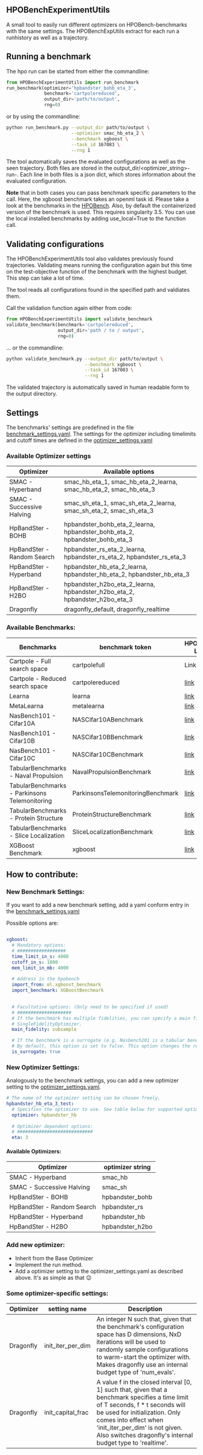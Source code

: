 HPOBenchExperimentUtils
---------------------

A small tool to easily run different optimizers on HPOBench-benchmarks with the same settings. 
The HPOBenchExpUtils extract for each run a runhistory as well as a trajectory. 


## Running a benchmark

The hpo run can be started from either the commandline:
```python
from HPOBenchExperimentUtils import run_benchmark
run_benchmark(optimizer='hpbandster_bohb_eta_3',
              benchmark='cartpolereduced',
              output_dir='path/to/output',
              rng=0)
``` 

or by using the commandline:

```bash 
python run_benchmark.py --output_dir path/to/output \
                        --optimizer smac_hb_eta_2 \
                        --benchmark xgboost \
                        --task_id 167083 \
                        --rng 1
```

The tool automatically saves the evaluated configurations as well as the seen trajectory. 
Both files are stored in the output_dir/<optimizer_string>-run-<rng>. Each line in both files is a json dict, which 
stores information about the evaluated configuration.  

**Note** that in both cases you can pass benchmark specific parameters to the call. Here, the xgboost benchmark takes an
openml task id. Please take a look at the benchmarks in the 
[HPOBench](https://github.com/automl/HPOBench/tree/master/hpobench/benchmarks).
Also, by default the containerized version of the benchmark is used. This requires singularity 3.5. You can use the 
local installed benchmarks by adding use_local=True to the function call. 

## Validating configurations
The HPOBenchExperimentUtils tool also validates previously found trajectories. Validating means running the 
configuration again but this time on the test-objective function of the benchmark with the highest budget. This step can
take a lot of time. 

The tool reads all configurations found in the specified path and valdiates them. 

Call the validation function again either from code:

```python
from HPOBenchExperimentUtils import validate_benchmark
validate_benchmark(benchmark='cartpolereduced',
                   output_dir='path / to / output',
                   rng=0)
``` 

... or the commandline:

```bash 
python validate_benchmark.py --output_dir path/to/output \
                             --benchmark xgboost \
                             --task_id 167083 \
                             --rng 1
```
The validated trajectory is automatically saved in human readable form to the output directory. 

## Settings

The benchmarks' settings are predefined in the file 
[benchmark_settings.yaml](./HPOBenchExperimentUtils/benchmark_settings.yaml). The settings for the optimizer including 
timelimits and cutoff times are defined in the 
[optimizer_settings.yaml](./HPOBenchExperimentUtils/optimizer_settings.yaml)

### Available Optimizer settings
| Optimizer                  	| Available options                                                          	|
|----------------------------	|----------------------------------------------------------------------------	|
| SMAC - Hyperband           	| smac_hb_eta_1, smac_hb_eta_2_learna, smac_hb_eta_2, smac_hb_eta_3          	|
| SMAC - Successive Halving  	| smac_sh_eta_1, smac_sh_eta_2_learna, smac_sh_eta_2, smac_sh_eta_3          	|
| HpBandSter - BOHB          	| hpbandster_bohb_eta_2_learna, hpbandster_bohb_eta_2, hpbandster_bohb_eta_3 	|
| HpBandSter - Random Search 	| hpbandster_rs_eta_2_learna, hpbandster_rs_eta_2, hpbandster_rs_eta_3       	|
| HpBandSter - Hyperband     	| hpbandster_hb_eta_2_learna, hpbandster_hb_eta_2, hpbandster_hb_eta_3       	|
| HpBandSter - H2BO          	| hpbandster_h2bo_eta_2_learna, hpbandster_h2bo_eta_2, hpbandster_h2bo_eta_3 	|
| Dragonfly                   	| dragonfly_default, dragonfly_realtime                                         |

### Available Benchmarks:
| Benchmarks                                    	| benchmark token                   	| HPOBench Link                                                                                      	|
|-----------------------------------------------	|-----------------------------------	|---------------------------------------------------------------------------------------------------	|
| Cartpole - Full search space                  	| cartpolefull                      	| Link                                                                                              	|
| Cartpole - Reduced search space               	| cartpolereduced                   	| [link](https://github.com/automl/HPOBench/blob/master/hpobench/benchmarks/rl/cartpole.py)            	|
| Learna                                        	| learna                            	| [link](https://github.com/automl/HPOBench/blob/master/hpobench/benchmarks/rl/learna_benchmark.py)    	|
| MetaLearna                                    	| metalearna                        	| [link](https://github.com/automl/HPOBench/blob/master/hpobench/benchmarks/rl/learna_benchmark.py)    	|
| NasBench101 - Cifar10A                        	| NASCifar10ABenchmark              	| [link](https://github.com/automl/HPOBench/blob/master/hpobench/benchmarks/nas/nasbench_101.py)       	|
| NasBench101 - Cifar10B                        	| NASCifar10BBenchmark              	| [link](https://github.com/automl/HPOBench/blob/master/hpobench/benchmarks/nas/nasbench_101.py)       	|
| NasBench101 - Cifar10C                        	| NASCifar10CBenchmark              	| [link](https://github.com/automl/HPOBench/blob/master/hpobench/benchmarks/nas/nasbench_101.py)       	|
| TabularBenchmarks - Naval Propulsion          	| NavalPropulsionBenchmark          	| [link](https://github.com/automl/HPOBench/blob/master/hpobench/benchmarks/nas/tabular_benchmarks.py) 	|
| TabularBenchmarks - Parkinsons Telemonitoring 	| ParkinsonsTelemonitoringBenchmark 	| [link](https://github.com/automl/HPOBench/blob/master/hpobench/benchmarks/nas/tabular_benchmarks.py) 	|
| TabularBenchmarks - Protein Structure         	| ProteinStructureBenchmark         	| [link](https://github.com/automl/HPOBench/blob/master/hpobench/benchmarks/nas/tabular_benchmarks.py) 	|
| TabularBenchmarks - Slice Localization        	| SliceLocalizationBenchmark        	| [link](https://github.com/automl/HPOBench/blob/master/hpobench/benchmarks/nas/tabular_benchmarks.py) 	|
| XGBoost Benchmark                             	| xgboost                           	| [link](https://github.com/automl/HPOBench/blob/master/hpobench/benchmarks/ml/xgboost_benchmark.py)   	|

## How to contribute:

### New Benchmark Settings:
If you want to add a new benchmark setting, add a yaml conform entry in the 
[benchmark_settings.yaml](./HPOBenchExperimentUtils/benchmark_settings.yaml)

Possible options are:
```yaml 

xgboost:
  # Mandatory options:
  # ##################
  time_limit_in_s: 4000
  cutoff_in_s: 1800
  mem_limit_in_mb: 4000
  
  # Address in the hpobench
  import_from: ml.xgboost_benchmark
  import_benchmark: XGBoostBenchmark
  

  # Facultative options: (Only need to be specified if used)
  # ####################
  # If the benchmark has multiple fidelities, you can specify a main fidelity. This then used by the 
  # SingleFidelityOptimizer.
  main_fidelity: subsample

  # If the benchmark is a surrogate (e.g. Nasbench201 is a tabular benchmark), please set the option to true. 
  # By default, this option is set to false. This option changes the remaining budget calculation in the bookkeeper.
  is_surrogate: true
```

### New Optimizer Settings:
Analogously to the benchmark settings, you can add a new optimizer setting to the 
[optimizer_settings.yaml](./HPOBenchExperimentUtils/optimizer_settings.yaml).

```yaml
# The name of the optimizer setting can be chosen freely.
hpbandster_hb_eta_3_test:
  # Specifies the optimizer to use. See table below for supported optimizers
  optimizer: hpbandster_hb
  
  # Optimizer dependent options:
  # ############################
  eta: 3
```

#### Available Optimizers:
| Optimizer                  | optimizer string |
|----------------------------|------------------|
| SMAC - Hyperband           | smac_hb          |
| SMAC - Successive Halving  | smac_sh          |
| HpBandSter - BOHB          | hpbandster_bohb  |
| HpBandSter - Random Search | hpbandster_rs    |
| HpBandSter - Hyperband     | hpbandster_hb    |
| HpBandSter - H2BO          | hpbandster_h2bo  |

### Add new optimizer: 
- Inherit from the Base Optimizer
- Implement the run method. 
- Add a optimizer setting to the optimizer_settings.yaml as described above. 
It's as simple as that :wink:

### Some optimizer-specific settings:
| Optimizer                 | setting name          | Description                                                   |
|---------------------------|-----------------------|---------------------------------------------------------------|
| Dragonfly                 | init_iter_per_dim     | An integer N such that, given that the benchmark's configuration space has D dimensions, NxD iterations will be used to randomly sample configurations to warm-start the optimizer with. Makes dragonfly use an internal budget type of 'num_evals'. |
| Dragonfly                 | init_capital_frac     | A value f in the closed interval [0, 1] such that, given that a benchmark specifies a time limit of T seconds, f * t seconds will be used for initialization. Only comes into effect when 'init_iter_per_dim' is not given. Also switches dragonfly's internal budget type to 'realtime'. |
